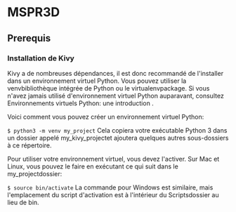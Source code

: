 # MSPR3D
 ## Prerequis
### Installation de Kivy
Kivy a de nombreuses dépendances, il est donc recommandé de l'installer dans un environnement virtuel Python. Vous pouvez utiliser la venvbibliothèque intégrée de Python ou le virtualenvpackage. Si vous n'avez jamais utilisé d'environnement virtuel Python auparavant, consultez Environnements virtuels Python: une introduction .

Voici comment vous pouvez créer un environnement virtuel Python:

`$ python3 -m venv my_project`
Cela copiera votre exécutable Python 3 dans un dossier appelé my_kivy_projectet ajoutera quelques autres sous-dossiers à ce répertoire.

Pour utiliser votre environnement virtuel, vous devez l'activer. Sur Mac et Linux, vous pouvez le faire en exécutant ce qui suit dans le my_projectdossier:

`$ source bin/activate`
La commande pour Windows est similaire, mais l'emplacement du script d'activation est à l'intérieur du Scriptsdossier au lieu de bin.
